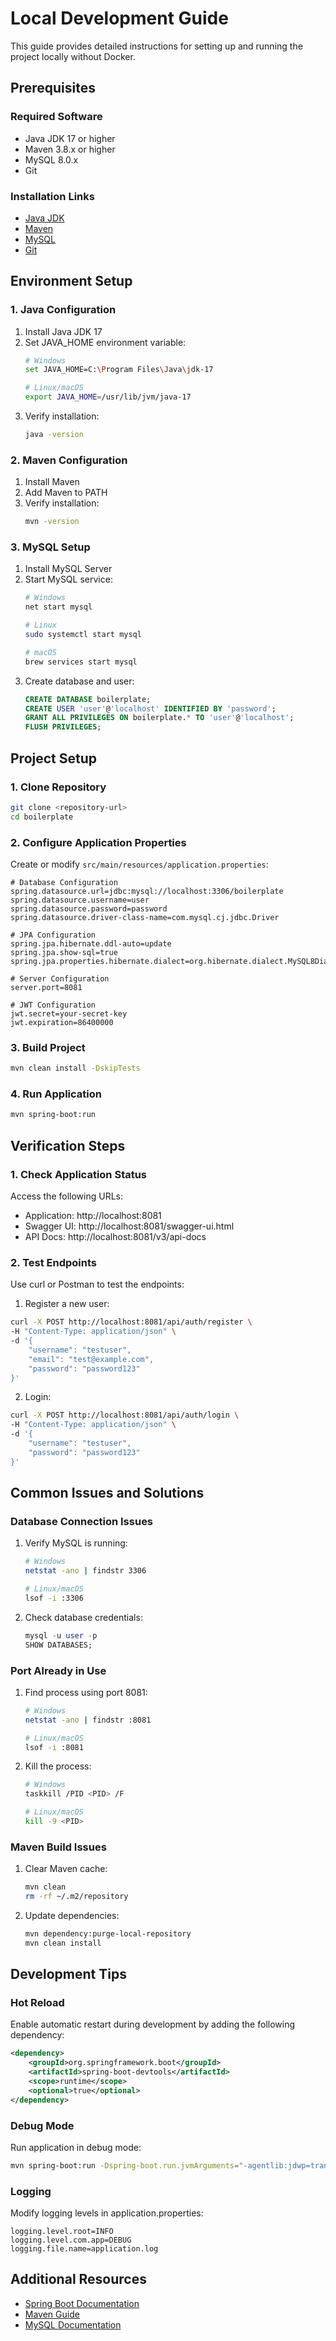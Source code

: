 # Local Development Guide

This guide provides detailed instructions for setting up and running the project locally without Docker.

## Prerequisites

### Required Software
- Java JDK 17 or higher
- Maven 3.8.x or higher
- MySQL 8.0.x
- Git

### Installation Links
- [Java JDK](https://adoptium.net/)
- [Maven](https://maven.apache.org/download.cgi)
- [MySQL](https://dev.mysql.com/downloads/mysql/)
- [Git](https://git-scm.com/downloads)

## Environment Setup

### 1. Java Configuration
1. Install Java JDK 17
2. Set JAVA_HOME environment variable:
   ```bash
   # Windows
   set JAVA_HOME=C:\Program Files\Java\jdk-17

   # Linux/macOS
   export JAVA_HOME=/usr/lib/jvm/java-17
   ```
3. Verify installation:
   ```bash
   java -version
   ```

### 2. Maven Configuration
1. Install Maven
2. Add Maven to PATH
3. Verify installation:
   ```bash
   mvn -version
   ```

### 3. MySQL Setup
1. Install MySQL Server
2. Start MySQL service:
   ```bash
   # Windows
   net start mysql

   # Linux
   sudo systemctl start mysql

   # macOS
   brew services start mysql
   ```
3. Create database and user:
   ```sql
   CREATE DATABASE boilerplate;
   CREATE USER 'user'@'localhost' IDENTIFIED BY 'password';
   GRANT ALL PRIVILEGES ON boilerplate.* TO 'user'@'localhost';
   FLUSH PRIVILEGES;
   ```

## Project Setup

### 1. Clone Repository
```bash
git clone <repository-url>
cd boilerplate
```

### 2. Configure Application Properties
Create or modify `src/main/resources/application.properties`:
```properties
# Database Configuration
spring.datasource.url=jdbc:mysql://localhost:3306/boilerplate
spring.datasource.username=user
spring.datasource.password=password
spring.datasource.driver-class-name=com.mysql.cj.jdbc.Driver

# JPA Configuration
spring.jpa.hibernate.ddl-auto=update
spring.jpa.show-sql=true
spring.jpa.properties.hibernate.dialect=org.hibernate.dialect.MySQL8Dialect

# Server Configuration
server.port=8081

# JWT Configuration
jwt.secret=your-secret-key
jwt.expiration=86400000
```

### 3. Build Project
```bash
mvn clean install -DskipTests
```

### 4. Run Application
```bash
mvn spring-boot:run
```

## Verification Steps

### 1. Check Application Status
Access the following URLs:
- Application: http://localhost:8081
- Swagger UI: http://localhost:8081/swagger-ui.html
- API Docs: http://localhost:8081/v3/api-docs

### 2. Test Endpoints
Use curl or Postman to test the endpoints:

1. Register a new user:
```bash
curl -X POST http://localhost:8081/api/auth/register \
-H "Content-Type: application/json" \
-d '{
    "username": "testuser",
    "email": "test@example.com",
    "password": "password123"
}'
```

2. Login:
```bash
curl -X POST http://localhost:8081/api/auth/login \
-H "Content-Type: application/json" \
-d '{
    "username": "testuser",
    "password": "password123"
}'
```

## Common Issues and Solutions

### Database Connection Issues
1. Verify MySQL is running:
   ```bash
   # Windows
   netstat -ano | findstr 3306

   # Linux/macOS
   lsof -i :3306
   ```

2. Check database credentials:
   ```sql
   mysql -u user -p
   SHOW DATABASES;
   ```

### Port Already in Use
1. Find process using port 8081:
   ```bash
   # Windows
   netstat -ano | findstr :8081

   # Linux/macOS
   lsof -i :8081
   ```

2. Kill the process:
   ```bash
   # Windows
   taskkill /PID <PID> /F

   # Linux/macOS
   kill -9 <PID>
   ```

### Maven Build Issues
1. Clear Maven cache:
   ```bash
   mvn clean
   rm -rf ~/.m2/repository
   ```

2. Update dependencies:
   ```bash
   mvn dependency:purge-local-repository
   mvn clean install
   ```

## Development Tips

### Hot Reload
Enable automatic restart during development by adding the following dependency:
```xml
<dependency>
    <groupId>org.springframework.boot</groupId>
    <artifactId>spring-boot-devtools</artifactId>
    <scope>runtime</scope>
    <optional>true</optional>
</dependency>
```

### Debug Mode
Run application in debug mode:
```bash
mvn spring-boot:run -Dspring-boot.run.jvmArguments="-agentlib:jdwp=transport=dt_socket,server=y,suspend=n,address=5005"
```

### Logging
Modify logging levels in application.properties:
```properties
logging.level.root=INFO
logging.level.com.app=DEBUG
logging.file.name=application.log
```

## Additional Resources
- [Spring Boot Documentation](https://docs.spring.io/spring-boot/docs/current/reference/html/)
- [Maven Guide](https://maven.apache.org/guides/)
- [MySQL Documentation](https://dev.mysql.com/doc/)
